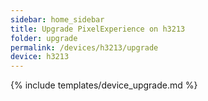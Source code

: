 ```yaml
---
sidebar: home_sidebar
title: Upgrade PixelExperience on h3213
folder: upgrade
permalink: /devices/h3213/upgrade
device: h3213
---
```

{% include templates/device_upgrade.md %}
